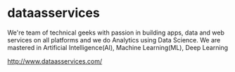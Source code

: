 # dataasservices
We're team of technical geeks with passion in building apps, data and web services on all platforms and we do Analytics using Data Science. We are mastered in Artificial Intelligence(AI), Machine Learning(ML), Deep Learning

http://www.dataasservices.com/
